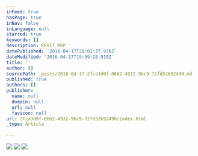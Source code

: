 ```yaml
---
inFeed: true
hasPage: true
inNav: false
inLanguage: null
starred: true
keywords: []
description: REVIT MEP
datePublished: '2016-04-17T20:01:37.976Z'
dateModified: '2016-04-17T19:59:18.910Z'
title: ''
author: []
sourcePath: _posts/2016-04-17-2fca3d0f-0662-4932-9bc9-72fd52692490.md
published: true
authors: []
publisher:
  name: null
  domain: null
  url: null
  favicon: null
url: 2fca3d0f-0662-4932-9bc9-72fd52692490/index.html
_type: Article

---
```

![](https://the-grid-user-content.s3-us-west-2.amazonaws.com/b85d257e-1689-4817-a529-df0948528a03.jpg)
![](https://s3-us-west-2.amazonaws.com/the-grid-img/p/c54ddcd442d3e269087e9327362d574eab5d2f62.jpg)
![](https://the-grid-user-content.s3-us-west-2.amazonaws.com/aa6461b6-162b-4c0b-b09f-b17fc9fed01d.jpg)